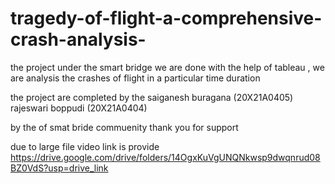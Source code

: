 # tragedy-of-flight-a-comprehensive-crash-analysis-
the project under the smart bridge        we are done with  the help of tableau , we are analysis the crashes of flight in a particular time duration




the project are completed by the 
saiganesh buragana (20X21A0405)
rajeswari boppudi (20X21A0404)

by the of smat bride commuenity 
thank you for support

due to large file video link is provide 
https://drive.google.com/drive/folders/14OgxKuVgUNQNkwsp9dwqnrud08BZ0VdS?usp=drive_link

